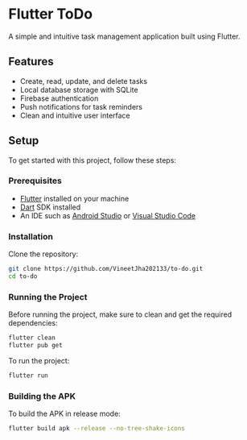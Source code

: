 # Flutter ToDo

A simple and intuitive task management application built using Flutter.

## Features

- Create, read, update, and delete tasks
- Local database storage with SQLite
- Firebase authentication
- Push notifications for task reminders
- Clean and intuitive user interface

## Setup

To get started with this project, follow these steps:

### Prerequisites

- [Flutter](https://flutter.dev/docs/get-started/install) installed on your machine
- [Dart](https://dart.dev/get-dart) SDK installed
- An IDE such as [Android Studio](https://developer.android.com/studio) or [Visual Studio Code](https://code.visualstudio.com/)

### Installation

Clone the repository:

```sh
git clone https://github.com/VineetJha202133/to-do.git
cd to-do
```

### Running the Project

Before running the project, make sure to clean and get the required dependencies:

```sh
flutter clean
flutter pub get
```

To run the project:

```sh
flutter run
```

### Building the APK

To build the APK in release mode:

```sh
flutter build apk --release --no-tree-shake-icons
```



